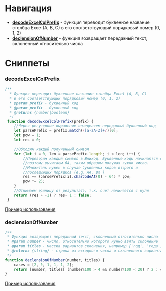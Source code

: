 # Навигация
* **[decodeExcelColPrefix](decodeExcelColPrefix)** - функция переводит буквенное название столбца Excel (A, B, C) в его соответствующий порядковый номер (0, 1, 2)
* **[declensionOfNumber](declensionOfNumber)** - функция возвращает переданный текст, склоненный относительно числа

# Сниппеты
### decodeExcelColPrefix

```javascript
/**
  * Функция переводит буквенное название столбца Excel (A, B, C)
  * в его соответствующий порядковый номер (0, 1, 2)
  * @param prefix - буквенный код
  * @param prefix - буквенный код
  * @returns {number|boolean}
  */
 function decodeExcelColPrefix(prefix) {
 	//Через регулярное выражение определяем переданный буквенный код
 	let parsePrefix = prefix.match(/[a-zA-Z]+/)[0];
 	let pow = 1;
 	let res = 0;
 
 	//Обходим каждый полученный символ
 	for (let i = 0, len = parsePrefix.length; i < len; i++) {
 		//Переводим каждый символ в Юникод. Буквенные коды начинаются с 65 символа,
 		//поэтому вычитаем 64, таким образом получая нужно число.
 		//Множитель нужен в случае буквенных кодов второго и
 		//последующих порядков (e.g. AA, BX )
 		res += (parsePrefix[i].charCodeAt(0) - 64) * pow;
 		pow *= 25;
 	}
 	//Отнимаем единицу от результата, т.к. счет начинается с нуля
 	return (res > -1) ? res- 1 : false;
 }
 ```
 
 [Пример использования](https://codepen.io/GarikFF/pen/MpBwXx)
 
 ### declensionOfNumber
 
 ```javascript
 /**
  * Функция возвращает переданный текст, склоненный относительно числа
  * @param number - число, относительно которого нужно взять склонение
  * @param titles - массив вариантов склонения, например ['год', 'года', 'лет']
  * @returns {string} - строка из исходного числа и склоненного варианта, например - "5 лет"
  */
 function declensionOfNumber(number, titles) {
     cases = [2, 0, 1, 1, 1, 2];
     return [number, titles[ (number%100 > 4 && number%100 < 20) ? 2 : cases[(number%10 < 5) ? number%10 : 5] ]].join(' ');
 }
 ```
 [Пример использования](http://codepen.io/GarikFF/pen/LWBpVW)
 

